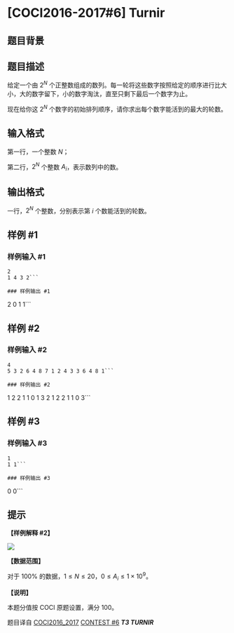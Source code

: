 # [COCI2016-2017#6] Turnir

## 题目背景



## 题目描述

给定一个由 $2^N$ 个正整数组成的数列。每一轮将这些数字按照给定的顺序进行比大小，大的数字留下，小的数字淘汰，直至只剩下最后一个数字为止。

现在给你这 $2^N$ 个数字的初始排列顺序，请你求出每个数字能活到的最大的轮数。

## 输入格式

第一行，一个整数 $N$；

第二行，$2^N$ 个整数 $A_i$，表示数列中的数。

## 输出格式

一行，$2^N$ 个整数，分别表示第 $i$ 个数能活到的轮数。

## 样例 #1

### 样例输入 #1
```
2
1 4 3 2```

### 样例输出 #1

```
2 0 1 1```

## 样例 #2

### 样例输入 #2
```
4
5 3 2 6 4 8 7 1 2 4 3 3 6 4 8 1```

### 样例输出 #2

```
1 2 2 1 1 0 1 3 2 1 2 2 1 1 0 3```

## 样例 #3

### 样例输入 #3
```
1
1 1```

### 样例输出 #3

```
0 0```

## 提示

**【样例解释 #2】**

![](https://cdn.luogu.com.cn/upload/image_hosting/tricmynf.png)

**【数据范围】**

对于 $100\%$ 的数据，$1\le N\le 20$，$0\le A_i\le 1\times 10^9$。

**【说明】**

本题分值按 COCI 原题设置，满分 $100$。

题目译自 [COCI2016_2017](https://hsin.hr/coci/archive/2016_2017/) [CONTEST #6](https://hsin.hr/coci/archive/2016_2017/contest6_tasks.pdf) _**T3 TURNIR**_
